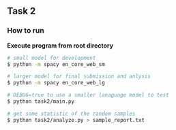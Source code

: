 ## Task 2

### How to run

**Execute program from root directory**

```sh
# small model for development
$ python -m spacy en_core_web_sm

# larger model for final submission and anlysis
$ python -m spacy en_core_web_lg

# DEBUG=true to use a smaller lanaguage model to test
$ python task2/main.py

# get some statistic of the random samples
$ python task2/analyze.py > sample_report.txt
```
